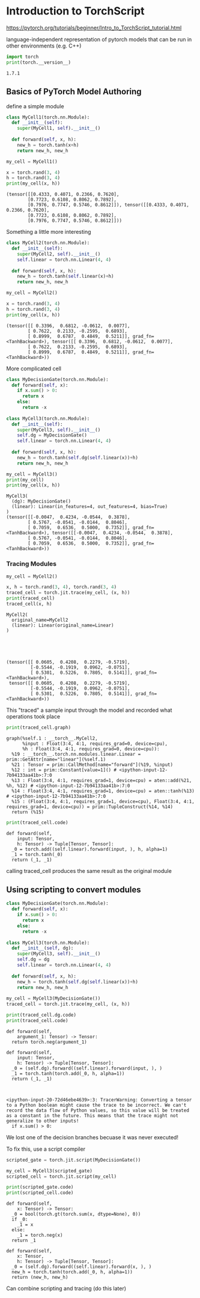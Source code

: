 # Introduction to TorchScript

https://pytorch.org/tutorials/beginner/Intro_to_TorchScript_tutorial.html

language-independent representation of pytorch models that can be run in other environments (e.g. C++)


```python
import torch
print(torch.__version__)
```

    1.7.1


## Basics of PyTorch Model Authoring

define a simple module


```python
class MyCell1(torch.nn.Module):
  def __init__(self):
    super(MyCell1, self).__init__()
    
  def forward(self, x, h):
    new_h = torch.tanh(x+h)
    return new_h, new_h
```


```python
my_cell = MyCell1()

x = torch.rand(3, 4)
h = torch.rand(3, 4)
print(my_cell(x, h))
```

    (tensor([[0.4333, 0.4071, 0.2366, 0.7620],
            [0.7723, 0.6108, 0.8062, 0.7892],
            [0.7976, 0.7747, 0.5746, 0.8612]]), tensor([[0.4333, 0.4071, 0.2366, 0.7620],
            [0.7723, 0.6108, 0.8062, 0.7892],
            [0.7976, 0.7747, 0.5746, 0.8612]]))


Something a little more interesting


```python
class MyCell2(torch.nn.Module):
  def __init__(self):
    super(MyCell2, self).__init__()
    self.linear = torch.nn.Linear(4, 4)
    
  def forward(self, x, h):
    new_h = torch.tanh(self.linear(x)+h)
    return new_h, new_h
```


```python
my_cell = MyCell2()

x = torch.rand(3, 4)
h = torch.rand(3, 4)
print(my_cell(x, h))
```

    (tensor([[ 0.3396,  0.6812, -0.0612,  0.0077],
            [ 0.7622,  0.2133, -0.2595,  0.6893],
            [ 0.8999,  0.6787,  0.4849,  0.5211]], grad_fn=<TanhBackward>), tensor([[ 0.3396,  0.6812, -0.0612,  0.0077],
            [ 0.7622,  0.2133, -0.2595,  0.6893],
            [ 0.8999,  0.6787,  0.4849,  0.5211]], grad_fn=<TanhBackward>))


More complicated cell


```python
class MyDecisionGate(torch.nn.Module):
  def forward(self, x):
    if x.sum() > 0:
      return x
    else:
      return -x
    
class MyCell3(torch.nn.Module):
  def __init__(self):
    super(MyCell3, self).__init__()
    self.dg = MyDecisionGate()
    self.linear = torch.nn.Linear(4, 4)
    
  def forward(self, x, h):
    new_h = torch.tanh(self.dg(self.linear(x))+h)
    return new_h, new_h
```


```python
my_cell = MyCell3()
print(my_cell)
print(my_cell(x, h))
```

    MyCell3(
      (dg): MyDecisionGate()
      (linear): Linear(in_features=4, out_features=4, bias=True)
    )
    (tensor([[-0.0047,  0.4234, -0.0544,  0.3878],
            [ 0.5767, -0.0541, -0.0144,  0.8046],
            [ 0.7059,  0.6536,  0.5000,  0.7352]], grad_fn=<TanhBackward>), tensor([[-0.0047,  0.4234, -0.0544,  0.3878],
            [ 0.5767, -0.0541, -0.0144,  0.8046],
            [ 0.7059,  0.6536,  0.5000,  0.7352]], grad_fn=<TanhBackward>))


### Tracing Modules


```python
my_cell = MyCell2()

x, h = torch.rand(3, 4), torch.rand(3, 4)
traced_cell = torch.jit.trace(my_cell, (x, h))
print(traced_cell)
traced_cell(x, h)
```

    MyCell2(
      original_name=MyCell2
      (linear): Linear(original_name=Linear)
    )





    (tensor([[ 0.0605,  0.4208,  0.2279, -0.5719],
             [-0.5544, -0.1919,  0.0962, -0.0751],
             [ 0.5301,  0.5226,  0.7805,  0.5141]], grad_fn=<TanhBackward>),
     tensor([[ 0.0605,  0.4208,  0.2279, -0.5719],
             [-0.5544, -0.1919,  0.0962, -0.0751],
             [ 0.5301,  0.5226,  0.7805,  0.5141]], grad_fn=<TanhBackward>))



This "traced" a sample input through the model and recorded what operations took place


```python
print(traced_cell.graph)
```

    graph(%self.1 : __torch__.MyCell2,
          %input : Float(3:4, 4:1, requires_grad=0, device=cpu),
          %h : Float(3:4, 4:1, requires_grad=0, device=cpu)):
      %19 : __torch__.torch.nn.modules.linear.Linear = prim::GetAttr[name="linear"](%self.1)
      %21 : Tensor = prim::CallMethod[name="forward"](%19, %input)
      %12 : int = prim::Constant[value=1]() # <ipython-input-12-7b94133aa41b>:7:0
      %13 : Float(3:4, 4:1, requires_grad=1, device=cpu) = aten::add(%21, %h, %12) # <ipython-input-12-7b94133aa41b>:7:0
      %14 : Float(3:4, 4:1, requires_grad=1, device=cpu) = aten::tanh(%13) # <ipython-input-12-7b94133aa41b>:7:0
      %15 : (Float(3:4, 4:1, requires_grad=1, device=cpu), Float(3:4, 4:1, requires_grad=1, device=cpu)) = prim::TupleConstruct(%14, %14)
      return (%15)
    



```python
print(traced_cell.code)
```

    def forward(self,
        input: Tensor,
        h: Tensor) -> Tuple[Tensor, Tensor]:
      _0 = torch.add((self.linear).forward(input, ), h, alpha=1)
      _1 = torch.tanh(_0)
      return (_1, _1)
    


calling traced_cell produces the same result as the original module

## Using scripting to convert modules


```python
class MyDecisionGate(torch.nn.Module):
  def forward(self, x):
    if x.sum() > 0:
      return x
    else:
      return -x
    
class MyCell3(torch.nn.Module):
  def __init__(self, dg):
    super(MyCell3, self).__init__()
    self.dg = dg
    self.linear = torch.nn.Linear(4, 4)
    
  def forward(self, x, h):
    new_h = torch.tanh(self.dg(self.linear(x))+h)
    return new_h, new_h
  
my_cell = MyCell3(MyDecisionGate())
traced_cell = torch.jit.trace(my_cell, (x, h))

print(traced_cell.dg.code)
print(traced_cell.code)
```

    def forward(self,
        argument_1: Tensor) -> Tensor:
      return torch.neg(argument_1)
    
    def forward(self,
        input: Tensor,
        h: Tensor) -> Tuple[Tensor, Tensor]:
      _0 = (self.dg).forward((self.linear).forward(input, ), )
      _1 = torch.tanh(torch.add(_0, h, alpha=1))
      return (_1, _1)
    


    <ipython-input-20-72d46ebe4639>:3: TracerWarning: Converting a tensor to a Python boolean might cause the trace to be incorrect. We can't record the data flow of Python values, so this value will be treated as a constant in the future. This means that the trace might not generalize to other inputs!
      if x.sum() > 0:


We lost one of the decision branches becuase it was never executed!

To fix this, use a script compiler


```python
scripted_gate = torch.jit.script(MyDecisionGate())

my_cell = MyCell3(scripted_gate)
scripted_cell = torch.jit.script(my_cell)

print(scripted_gate.code)
print(scripted_cell.code)
```

    def forward(self,
        x: Tensor) -> Tensor:
      _0 = bool(torch.gt(torch.sum(x, dtype=None), 0))
      if _0:
        _1 = x
      else:
        _1 = torch.neg(x)
      return _1
    
    def forward(self,
        x: Tensor,
        h: Tensor) -> Tuple[Tensor, Tensor]:
      _0 = (self.dg).forward((self.linear).forward(x, ), )
      new_h = torch.tanh(torch.add(_0, h, alpha=1))
      return (new_h, new_h)
    


Can combine scripting and tracing (do this later)
